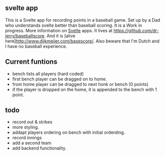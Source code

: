 ## svelte app

This is a Svelte app for recording points in a baseball game. Set up by a Dad who understands svelte better than baseball scoring.
It is a Work in progress. More information on [Svelte](https://svelte.dev) apps. It lives at https://github.com/dr-jerry/baseballscore. And it is [alive here]http://www.dijkmeijer.com/basescore/.
Also beware that I'm Dutch and I have no baseball experience.

## Current funtions
- bench lists all players (hard coded)
- first bench player can be dragged on to home.
- from home player can be dragged to next honk or bench (0 points)
- if the player is dropped on the home, it is appended to the bench with 1 point.

## todo
- record out & strikes
- more styling.
- addapt players ordering on bench with initial orderding.
- record innings
- add a second team
- add backend functionality.
